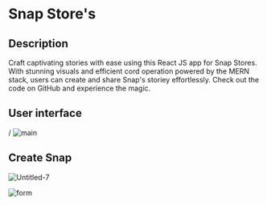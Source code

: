 # Snap Store's 
## Description
Craft captivating stories with ease using this React JS app for Snap Stores. With stunning visuals and efficient cord operation powered by the MERN stack, users can create and share Snap's storiey effortlessly. Check out the code on GitHub and experience the magic.

## User interface 
/
![main](https://user-images.githubusercontent.com/101199109/219956546-50292e9c-5c92-48aa-a730-fb3afce3bbea.png)

## Create Snap
![Untitled-7](https://user-images.githubusercontent.com/101199109/219957006-49d33343-5ca4-4929-9699-9ec2010d23f5.png)

![form](https://user-images.githubusercontent.com/101199109/219957019-9644853a-b7db-439c-b0c9-8072f51225c0.png)
